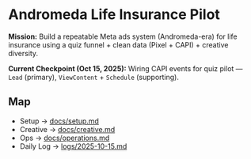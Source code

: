 # Andromeda Life Insurance Pilot

**Mission:** Build a repeatable Meta ads system (Andromeda-era) for life insurance using a quiz funnel + clean data (Pixel + CAPI) + creative diversity.

**Current Checkpoint (Oct 15, 2025):** Wiring CAPI events for quiz pilot — `Lead` (primary), `ViewContent` + `Schedule` (supporting).

## Map
- Setup → [docs/setup.md](docs/setup.md)
- Creative → [docs/creative.md](docs/creative.md)
- Ops → [docs/operations.md](docs/operations.md)
- Daily Log → [logs/2025-10-15.md](logs/2025-10-15.md)
